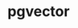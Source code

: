 ---
title: pgvector
categories:
  - vector-database
docs:
  - id: java
    url: https://java.testcontainers.org/modules/databases/postgres/
    example: |
      ```java
      var image = DockerImageName.parse("pgvector/pgvector:pg16")
          .asCompatibleSubstituteFor("postgres");
      var pgVector = new PostgreSQLContainer<>(image);
      pgVector.start();
      ```
  - id: go
    url: https://golang.testcontainers.org/modules/postgres/
    example: |
      ```go
      pgVectorContainer, err := postgres.RunContainer(ctx,
        testcontainers.WithImage("pgvector/pgvector:pg16"),
        postgres.WithDatabase("test"),
        postgres.WithUsername("user"),
        postgres.WithPassword("password"),
      )
      ```
  - id: dotnet
    url: https://www.nuget.org/packages/Testcontainers.PostgreSql
    example: |
      ```csharp
      var pgVectorContainer = new PostgreSqlBuilder()
        .WithImage("pgvector/pgvector:pg16")
        .Build();
      pgVectorContainer.StartAsync();
      ```
  - id: nodejs
    url: https://node.testcontainers.org/modules/postgresql/
    example: |
      ```javascript
      const container = await new PostgreSqlContainer(image="pgvector/pgvector:pg16").start();
      ```
description: |
  pgvector, open-source vector similarity search for Postgres.
---